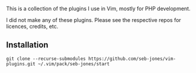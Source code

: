 This is a collection of the plugins I use in Vim, mostly for PHP development. 

I did not make any of these plugins. Please see the respective repos for licences, credits, etc.

## Installation
```
git clone --recurse-submodules https://github.com/seb-jones/vim-plugins.git ~/.vim/pack/seb-jones/start
```
